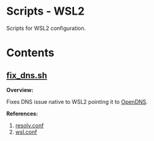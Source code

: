 # Scripts - WSL2

Scripts for WSL2 configuration.

# Contents

## [fix_dns.sh](./fix_dns.sh)

**Overview:**

Fixes DNS issue native to WSL2 pointing it to [OpenDNS]("https://www.opendns.com/").

**References:**
1. [resolv.conf](../configs/resolv.conf)
1. [wsl.conf](../configs/wsl.conf)
